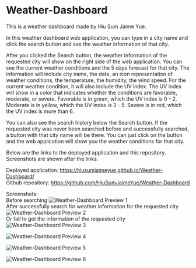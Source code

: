 # Weather-Dashboard

This is a weather dashboard made by Hiu Sum Jaime Yue.    

In this weather dashboard web application, you can type in a city name and click the search button and see the weather information of that city.              

After you clicked the Search button, the weather information of the requested city will show on the right side of the web application. You can see the current weather conditions and the 5 days forecast for that city. The information will include city name, the date, an icon representation of weather conditions, the temperature, the humidity, the wind speed. For the current weather condition, it will also include the UV index. The UV index will show in a color that indicates whether the conditions are favorable, moderate, or severe. Favorable is in green, which the UV index is 0 - 2. Moderate is in yellow, which the UV index is 3 - 5. Severe is in red, which the UV index is more than 6.      

You can also see the search history below the Search button. If the requested city was never been searched before and successfully searched, a button with that city name will be there. You can just click on the button and the web application will show you the weather conditions for that city.             

Below are the links to the deployed application and this repository. Screenshots are shown after the links.

Deployed application: https://hiusumjaimeyue.github.io/Weather-Dashboard/        
Github repository: https://github.com/HiuSumJaimeYue/Weather-Dashboard         

Screenshots:     
Before searching
![Weather-Dashboard Preview 1](web "Weather-Dashboard Preview 1")            
After successfully search for weather information for the requested city
![Weather-Dashboard Preview 2](web "Weather-Dashboard Preview 2")      
Or fail to get the information of the requested city
![Weather-Dashboard Preview 3](web "Weather-Dashboard Preview 3")      

![Weather-Dashboard Preview 4](web "Weather-Dashboard Preview 4")      

![Weather-Dashboard Preview 5](web "Weather-Dashboard Preview 5")      

![Weather-Dashboard Preview 6](web "Weather-Dashboard Preview 6")      
